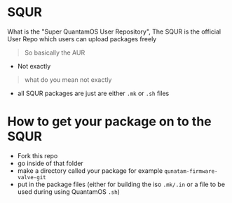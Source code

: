 # SQUR
What is the "Super QuantamOS User Repository", The SQUR is the official User Repo which users can upload packages freely
> So basically the AUR
- Not exactly
> what do you mean not exactly
- all SQUR packages are just are either `.mk` or `.sh` files
# How to get your package on to the SQUR 
- Fork this repo
- go inside of that folder
- make a directory called your package for example `qunatam-firmware-valve-git`
- put in the package files (either for building the iso `.mk/.in` or a file to be used during using QuantamOS `.sh`)
